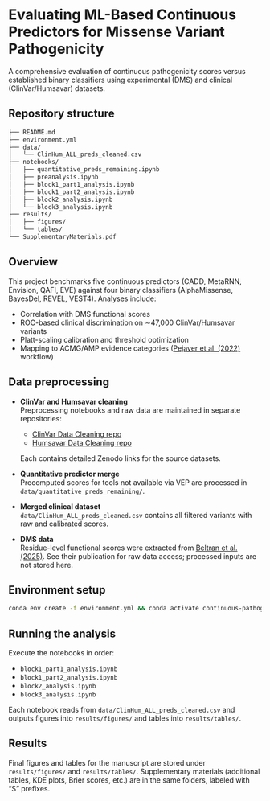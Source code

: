 # Evaluating ML-Based Continuous Predictors for Missense Variant Pathogenicity

A comprehensive evaluation of continuous pathogenicity scores versus established binary classifiers using experimental (DMS) and clinical (ClinVar/Humsavar) datasets.

## Repository structure

```bash
├── README.md
├── environment.yml
├── data/
│   └── ClinHum_ALL_preds_cleaned.csv
├── notebooks/
│   ├── quantitative_preds_remaining.ipynb
│   ├── preanalysis.ipynb
│   ├── block1_part1_analysis.ipynb
│   ├── block1_part2_analysis.ipynb
│   ├── block2_analysis.ipynb
│   └── block3_analysis.ipynb
├── results/
│   ├── figures/
│   └── tables/
└── SupplementaryMaterials.pdf
```

## Overview

This project benchmarks five continuous predictors (CADD, MetaRNN, Envision, QAFI, EVE) against four binary classifiers (AlphaMissense, BayesDel, REVEL, VEST4). Analyses include:

- Correlation with DMS functional scores  
- ROC-based clinical discrimination on ∼47,000 ClinVar/Humsavar variants  
- Platt-scaling calibration and threshold optimization  
- Mapping to ACMG/AMP evidence categories ([Pejaver et al. (2022)](https://pmc.ncbi.nlm.nih.gov/articles/PMC9748256/) workflow)

## Data preprocessing

- **ClinVar and Humsavar cleaning**  
  Preprocessing notebooks and raw data are maintained in separate repositories:  
  - [ClinVar Data Cleaning repo](https://github.com/AitanaESCI/clinvar_data_cleaning)
  - [Humsavar Data Cleaning repo](https://github.com/AitanaESCI/humsavar_data_cleaning)
 
  Each contains detailed Zenodo links for the source datasets.  

- **Quantitative predictor merge**  
  Precomputed scores for tools not available via VEP are processed in `data/quantitative_preds_remaining/`.  

- **Merged clinical dataset**  
  `data/ClinHum_ALL_preds_cleaned.csv` contains all filtered variants with raw and calibrated scores.

- **DMS data**  
  Residue-level functional scores were extracted from [Beltran et al. (2025)](https://www.nature.com/articles/s41586-024-08370-4). See their publication for raw data access; processed inputs are not stored here.

## Environment setup

```bash
conda env create -f environment.yml && conda activate continuous-pathogenicity
```

## Running the analysis

Execute the notebooks in order:

- `block1_part1_analysis.ipynb`
- `block1_part2_analysis.ipynb`
- `block2_analysis.ipynb`
- `block3_analysis.ipynb`

Each notebook reads from `data/ClinHum_ALL_preds_cleaned.csv` and outputs figures into `results/figures/` and tables into `results/tables/`.

## Results

Final figures and tables for the manuscript are stored under `results/figures/` and `results/tables/`. Supplementary materials (additional tables, KDE plots, Brier scores, etc.) are in the same folders, labeled with “S” prefixes.

